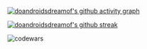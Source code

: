 
<p align="left">
</p>

[![doandroidsdreamof's github activity graph](https://github-readme-activity-graph.vercel.app/graph?username=doandroidsdreamof&theme=react-dark)](https://github.com/ashutosh00710/github-readme-activity-graph)

[![doandroidsdreamof's github streak](https://github-readme-streak-stats.herokuapp.com/?user=doandroidsdreamof&theme=blue-green)](https://github.com/doandroidsdreamof/github-readme-streak-stats)

<p><img align="center" src="https://www.codewars.com/users/doandroidsdreamof/badges/large" alt="codewars" /></p>


